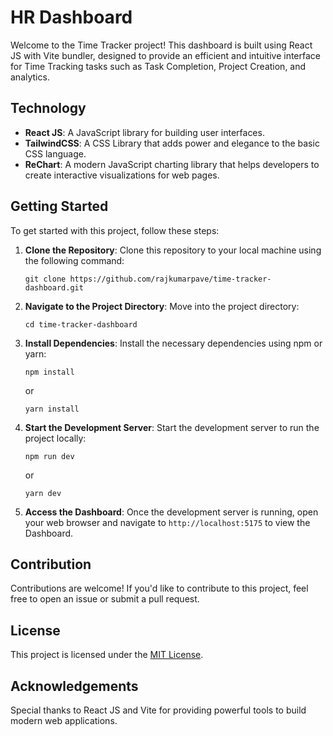 # HR Dashboard

Welcome to the Time Tracker project! This dashboard is built using React JS with Vite bundler, designed to provide an efficient and intuitive interface for Time Tracking tasks such as Task Completion, Project Creation, and analytics.

## Technology

- **React JS**: A JavaScript library for building user interfaces.
- **TailwindCSS**: A CSS Library that adds power and elegance to the basic CSS language. 
- **ReChart**: A modern JavaScript charting library that helps developers to create interactive visualizations for web pages.

## Getting Started

To get started with this project, follow these steps:

1. **Clone the Repository**: Clone this repository to your local machine using the following command:
   ```
   git clone https://github.com/rajkumarpave/time-tracker-dashboard.git
   ```
2. **Navigate to the Project Directory**: Move into the project directory:
   ```
   cd time-tracker-dashboard
   ```
3. **Install Dependencies**: Install the necessary dependencies using npm or yarn:
   ```
   npm install
   ```
   or
   ```
   yarn install
   ```
4. **Start the Development Server**: Start the development server to run the project locally:
   ```
   npm run dev
   ```
   or
   ```
   yarn dev
   ```
5. **Access the Dashboard**: Once the development server is running, open your web browser and navigate to `http://localhost:5175` to view the Dashboard.


## Contribution

Contributions are welcome! If you'd like to contribute to this project, feel free to open an issue or submit a pull request.

## License

This project is licensed under the [MIT License](LICENSE).

## Acknowledgements

Special thanks to React JS and Vite for providing powerful tools to build modern web applications.
